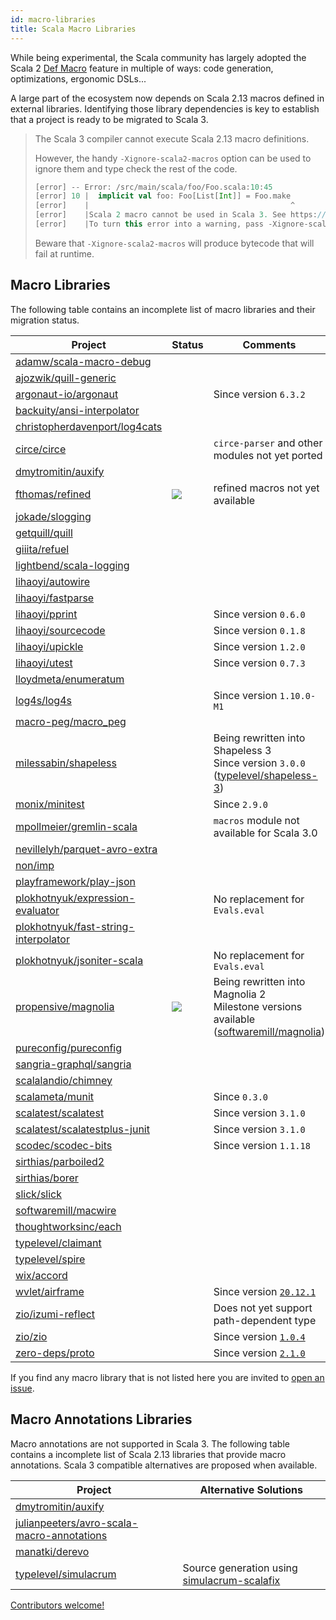 ```yaml
---
id: macro-libraries
title: Scala Macro Libraries
---
```


While being experimental, the Scala community has largely adopted the Scala 2 [Def Macro](https://docs.scala-lang.org/overviews/macros/overview.html) feature in multiple of ways: code generation, optimizations, ergonomic DSLs...

A large part of the ecosystem now depends on Scala 2.13 macros defined in external libraries.
Identifying those library dependencies is key to establish that a project is ready to be migrated to Scala 3.

> The Scala 3 compiler cannot execute Scala 2.13 macro definitions.
> 
> However, the handy `-Xignore-scala2-macros` option can be used to ignore them and type check the rest of the code.
> 
> ```scala
> [error] -- Error: /src/main/scala/foo/Foo.scala:10:45 
> [error] 10 |  implicit val foo: Foo[List[Int]] = Foo.make
> [error]    |                                             ^
> [error]    |Scala 2 macro cannot be used in Scala 3. See https://dotty.epfl.ch/docs/reference/dropped-features/macros.html
> [error]    |To turn this error into a warning, pass -Xignore-scala2-macros to the compiler
> ```
>
> Beware that `-Xignore-scala2-macros` will produce bytecode that will fail at runtime.   
>

## Macro Libraries

The following table contains an incomplete list of macro libraries and their migration status.

| Project | Status | Comments |
|-|-|-|
| [adamw/scala-macro-debug](https://index.scala-lang.org/adamw/scala-macro-debug) | <i class="fas fa-times fa-lg"></i> | |
| [ajozwik/quill-generic](https://index.scala-lang.org/ajozwik/quill-generic) | <i class="fas fa-times fa-lg"></i> | |
| [argonaut-io/argonaut](https://index.scala-lang.org/argonaut-io/argonaut) | <i class="fas fa-check  fa-lg"></i> | Since version `6.3.2` |
| [backuity/ansi-interpolator](https://index.scala-lang.org/backuity/ansi-interpolator) | <i class="fas fa-times fa-lg"></i> | |
| [christopherdavenport/log4cats](https://index.scala-lang.org/ChristopherDavenport/log4cats) | <i class="fas fa-times fa-lg"></i> | |
| [circe/circe](https://index.scala-lang.org/circe/circe) | <i class="fas fa-times fa-lg"></i> | `circe-parser` and other modules not yet ported |
| [dmytromitin/auxify](https://index.scala-lang.org/dmytromitin/auxify) | <i class="fas fa-times fa-lg"></i> | |
| [fthomas/refined](https://index.scala-lang.org/fthomas/refined) | <img src="/scala-3-migration-guide/img/tilde.svg"/> | refined macros not yet available |
| [jokade/slogging](https://index.scala-lang.org/jokade/slogging) | <i class="fas fa-times fa-lg"></i> | |
| [getquill/quill](https://index.scala-lang.org/getquill/quill/) | <i class="fas fa-times fa-lg"></i> | |
| [giiita/refuel](https://index.scala-lang.org/giiita/refuel/) | <i class="fas fa-times fa-lg"></i> | |
| [lightbend/scala-logging](https://index.scala-lang.org/lightbend/scala-logging) |  <i class="fas fa-times fa-lg"></i> | |
| [lihaoyi/autowire](https://index.scala-lang.org/lihaoyi/autowire) |  <i class="fas fa-times fa-lg"></i> | |
| [lihaoyi/fastparse](https://index.scala-lang.org/lihaoyi/fastparse) |  <i class="fas fa-times fa-lg"></i> | |
| [lihaoyi/pprint](https://index.scala-lang.org/lihaoyi/pprint) | <i class="fas fa-check fa-lg"></i> | Since version `0.6.0` |
| [lihaoyi/sourcecode](https://index.scala-lang.org/lihaoyi/sourcecode) | <i class="fas fa-check fa-lg"></i> | Since version `0.1.8` |
| [lihaoyi/upickle](https://github.com/lihaoyi/upickle) | <i class="fas fa-check fa-lg"></i> | Since version `1.2.0` |
| [lihaoyi/utest](https://index.scala-lang.org/lihaoyi/utest) | <i class="fas fa-check fa-lg"></i> | Since version `0.7.3` |
| [lloydmeta/enumeratum](https://index.scala-lang.org/lloydmeta/enumeratum) | <i class="fas fa-times fa-lg"></i> | |
| [log4s/log4s](https://index.scala-lang.org/log4s/log4s) | <i class="fas fa-check fa-lg"></i> | Since version `1.10.0-M1` |
| [macro-peg/macro_peg](https://index.scala-lang.org/kmizu/macro_peg) | <i class="fas fa-times fa-lg"></i> | |
| [milessabin/shapeless](https://index.scala-lang.org/milessabin/shapeless) | <i class="fas fa-check  fa-lg"></i> | Being rewritten into Shapeless 3<br/> Since version `3.0.0` ([typelevel/shapeless-3](https://github.com/typelevel/shapeless-3)) |
| [monix/minitest](https://index.scala-lang.org/monix/minitest) | <i class="fas fa-check fa-lg"></i> | Since `2.9.0` |
| [mpollmeier/gremlin-scala](https://index.scala-lang.org/mpollmeier/gremlin-scala) |  <i class="fas fa-times fa-lg"></i> | `macros` module not available for Scala 3.0 |
| [nevillelyh/parquet-avro-extra](https://index.scala-lang.org/nevillelyh/parquet-avro-extra) |  <i class="fas fa-times fa-lg"></i> | |
| [non/imp](https://index.scala-lang.org/non/imp) |  <i class="fas fa-times fa-lg"></i> | |
| [playframework/play-json](https://index.scala-lang.org/playframework/play-json) | <i class="fas fa-times fa-lg"></i> | |
| [plokhotnyuk/expression-evaluator](https://index.scala-lang.org/plokhotnyuk/expression-evaluator) | <i class="fas fa-times fa-lg"></i> | No replacement for `Evals.eval` |
| [plokhotnyuk/fast-string-interpolator](https://index.scala-lang.org/plokhotnyuk/fast-string-interpolator) | <i class="fas fa-times fa-lg"></i> | |
| [plokhotnyuk/jsoniter-scala](https://index.scala-lang.org/plokhotnyuk/jsoniter-scala) | <i class="fas fa-times fa-lg"></i> | No replacement for `Evals.eval` |
| [propensive/magnolia](https://index.scala-lang.org/propensive/magnolia) | <img src="/scala-3-migration-guide/img/tilde.svg"/> | Being rewritten into Magnolia 2<br/> Milestone versions available ([softwaremill/magnolia](https://github.com/softwaremill/magnolia)) |
| [pureconfig/pureconfig](https://index.scala-lang.org/pureconfig/pureconfig) | <i class="fas fa-times fa-lg"></i> | |
| [sangria-graphql/sangria](https://index.scala-lang.org/sangria-graphql/sangria) | <i class="fas fa-times fa-lg"></i> | |
| [scalalandio/chimney](https://index.scala-lang.org/scalalandio/chimney) | <i class="fas fa-times fa-lg"></i> | |
| [scalameta/munit](https://index.scala-lang.org/scalameta/munit) | <i class="fas fa-check fa-lg"></i> | Since `0.3.0` |
| [scalatest/scalatest](https://index.scala-lang.org/scalatest/scalatest) | <i class="fas fa-check fa-lg"></i> | Since version `3.1.0` |
| [scalatest/scalatestplus-junit](https://index.scala-lang.org/scalatest/scalatestplus-junit) | <i class="fas fa-check fa-lg"></i> | Since version `3.1.0` |
| [scodec/scodec-bits](https://index.scala-lang.org/scodec/scodec-bits) | <i class="fas fa-check fa-lg"></i> | Since version `1.1.18` |
| [sirthias/parboiled2](https://index.scala-lang.org/sirthias/parboiled2) | <i class="fas fa-times fa-lg"></i> | |
| [sirthias/borer](https://index.scala-lang.org/sirthias/borer) | <i class="fas fa-times fa-lg"></i> | |
| [slick/slick](https://index.scala-lang.org/slick/slick) | <i class="fas fa-times fa-lg"></i> | |
| [softwaremill/macwire](https://index.scala-lang.org/softwaremill/macwire) | <i class="fas fa-times fa-lg"></i> | |
| [thoughtworksinc/each](https://index.scala-lang.org/thoughtworsinc/each) | <i class="fas fa-times fa-lg"></i> | |
| [typelevel/claimant](https://index.scala-lang.org/typelevel/claimant) | <i class="fas fa-times fa-lg"></i> | |
| [typelevel/spire](https://index.scala-lang.org/typelevel/spire) |  <i class="fas fa-times fa-lg"></i> | |
| [wix/accord](https://index.scala-lang.org/wix/accord) |  <i class="fas fa-times fa-lg"></i> | |
| [wvlet/airframe](https://index.scala-lang.org/wvlet/airframe) |  <i class="fas fa-check fa-lg"></i> | Since version [`20.12.1`](https://wvlet.org/airframe/docs/release-notes#20121) |
| [zio/izumi-reflect](https://index.scala-lang.org/zio/izumi-reflect) | <i class="fas fa-check fa-lg"></i> | Does not yet support path-dependent type  |
| [zio/zio](https://index.scala-lang.org/zio/zio) | <i class="fas fa-check fa-lg"></i> | Since version [`1.0.4`](https://github.com/zio/zio/releases/tag/v1.0.4) |
| [zero-deps/proto](https://index.scala-lang.org/zero-deps/proto) | <i class="fas fa-check fa-lg"></i> | Since version [`2.1.0`](https://github.com/zero-deps/proto/releases/tag/2.1) |

If you find any macro library that is not listed here you are invited to [open an issue](https://github.com/scalacenter/scala-3-migration-guide/issues).

## Macro Annotations Libraries

Macro annotations are not supported in Scala 3.
The following table contains a incomplete list of Scala 2.13 libraries that provide macro annotations.
Scala 3 compatible alternatives are proposed when available.

| Project | Alternative Solutions |
|-|-|
| [dmytromitin/auxify](https://index.scala-lang.org/dmytromitin/auxify) | <i class="fas fa-times fa-lg"></i> |
| [julianpeeters/avro-scala-macro-annotations](https://index.scala-lang.org/julianpeeters/avro-scala-macro-annotations) | <i class="fas fa-times fa-lg"></i> |
| [manatki/derevo](https://index.scala-lang.org/manatki/derevo) | <i class="fas fa-times fa-lg"></i> |
| [typelevel/simulacrum](https://index.scala-lang.org/typelevel/simulacrum) | <i class="fas fa-check fa-lg"></i> Source generation using [simulacrum-scalafix](https://index.scala-lang.org/typelevel/simulacrum-scalafix/simulacrum-scalafix/0.5.0?target=_2.12) |

[Contributors welcome!](../contributing.md)
